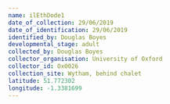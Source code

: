 ```yaml
---
name: ilEthDode1
date_of_collection: 29/06/2019
date_of_identification: 29/06/2019
identified_by: Douglas Boyes
developmental_stage: adult
collected_by: Douglas Boyes
collector_organisation: University of Oxford
collector_id: Ox0026
collection_site: Wytham, behind chalet
latitude: 51.772302
longitude: -1.3381699
---
```

